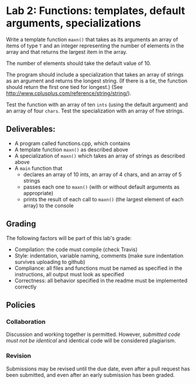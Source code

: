 # Lab 2: Functions: templates, default arguments, specializations

Write a template function ```maxn()``` that takes as its arguments an array of items of type ```T``` and an integer representing the number of elements in the array and that returns the largest item in the array.


The number of elements should take the default value of 10.

The program should include a specialization that takes an array of strings as an argument and returns the longest string. (If there is a tie, the function should return the first one tied for longest.) (See http://www.cplusplus.com/reference/string/string/).

Test the function with an array of ten ```ints``` (using the default argument) and an array of four ```chars```. Test the specialization with an array of five strings.

## Deliverables:

   * A program called functions.cpp, which contains
   * A template function ```maxn()``` as described above
   * A specialization of ```maxn()``` which takes an array of strings as described above
   * A ```main``` function that 
      * declares an array of 10 ints, an array of 4 chars, and an array of 5 strings
      * passes each one to ```maxn()``` (with or without default arguments as appropriate)
      * prints the result of each call to ```maxn()``` (the largest element of each array) to the console

## Grading
The following factors will be part of this lab's grade:

   * Compilation: the code must compile (check Travis)
   * Style: indentation, variable naming, comments (make sure indentation survives uploading to github)
   * Compliance: all files and functions must be named as specified in the instructions, all output must look as specified
   * Correctness: all behavior specified in the readme must be implemented correctly

## Policies

### Collaboration
Discussion and working together is permitted. However, *submitted code must not be identical* and identical code will be considered plagiarism.

### Revision
Submissions may be revised until the due date, even after a pull request has been submitted, and even after an early submission has been graded.

